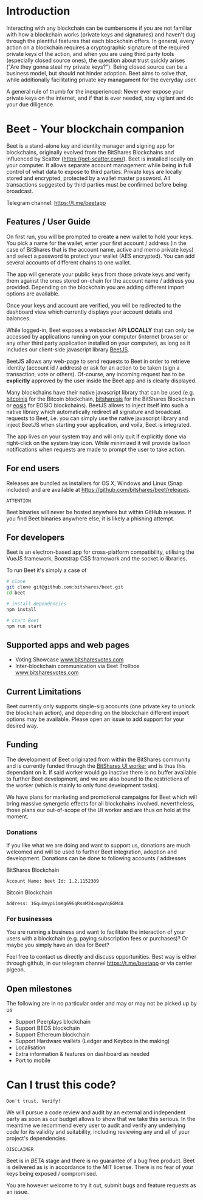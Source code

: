 # Introduction

Interacting with any blockchain can be cumbersome if you are not familiar with how a blockchain works (private keys and signatures) and
haven't dug through the plentiful features that each blockchain offers. In general, every action on a blockchain requires a cryptographic signature of the required private keys of the action,
and when you are using third party tools (especially closed source ones), the question about trust quickly arises ("Are they gonna steal my private keys?"). Being closed source can be a business model,
but should not hinder adoption. Beet aims to solve that, while additionally facilitating private key managament for the everyday user.

A general rule of thumb for the inexperienced: Never ever expose your private keys on the internet, and if that is ever needed, stay vigilant and do your due diligence.

# Beet - Your blockchain companion

Beet is a stand-alone key and identity manager and signing app for blockchains, originally evolved from the BitShares Blockchains and influenced by Scatter (https://get-scatter.com/).
Beet is installed locally on your computer. It allows separate account management while being in full control of what data to expose to third parties.
Private keys are locally stored and encrypted, protected by a wallet master password. All transactions suggested by third parties must be confirmed before being broadcast.

Telegram channel: https://t.me/beetapp

## Features / User Guide

On first run, you will be prompted to create a new wallet to hold your keys. You pick a name for the wallet,
enter your first account / address (in the case of BitShares that is the account name, active and memo private keys) and select a password to protect your wallet (AES encrypted). You can add several accounts
of different chains to one wallet.

The app will generate your public keys from those private keys and verify them against the ones stored on-chain for the account name / address you provided. Depending on the blockchain you are adding different import options are available.

Once your keys and account are verified, you will be redirected to the dashboard view which currently displays your account details and balances.

While logged-in, Beet exposes a websocket API **LOCALLY** that can only be accessed by applications running on your computer (internet browser or any other third party application installed on your computer),
as long as it includes our client-side javascript library [BeetJS](https://github.com/bitshares/beet-js).

BeetJS allows any web-page to send requests to Beet in order to retrieve identity (account id / address) or ask for an action to be taken (sign a transaction, vote or others).
Of-course, any incoming request has to be **explicitly** approved by the user inside the Beet app and is clearly displayed.

Many blockchains have their native
javascript library that can be used
(e.g. [bitcoinjs](https://github.com/bitcoinjs/bitcoinjs-lib) for the Bitcoin blockchain,
[bitsharesjs](https://github.com/bitshares/bitsharesjs) for the BitShares Blockchain or [eosjs](https://github.com/EOSIO/eosjs) for EOSIO blockchains). BeetJS allows to inject itself into such a native library
which automatically redirect all signature and broadcast requests to Beet, i.e. you can simply use the native javascript library and inject BeetJS when starting your application, and voila, Beet is integrated.

The app lives on your system tray and will only quit if explicitly done via right-click on the system tray icon. While minimized it will provide balloon notifications when requests are made to prompt the user to take action.

## For end users

Releases are bundled as installers for OS X, Windows and Linux (Snap included) and are available at https://github.com/bitshares/beet/releases.

    ATTENTION

Beet binaries will never be hosted anywhere but within GitHub releases. If you find Beet binaries anywhere else, it is likely a phishing attempt.

## For developers

Beet is an electron-based app for cross-platform compatibility, utilising the VueJS framework, Bootstrap CSS framework and the socket.io libraries.

To run Beet it's simply a case of

``` bash
# clone
git clone git@github.com:bitshares/beet.git
cd beet

# install dependencies
npm install

# start Beet
npm run start
```

## Supported apps and web pages

 - Voting Showcase www.bitsharesvotes.com
 - Inter-blockchain communication via Beet Trollbox www.bitsharesvotes.com

## Current Limitations

Beet currently only supports single-sig accounts (one private key to unlock the blockchain action), and depending on the blockchain different import options may be available.
Please open an issue to add support for your desired way.

## Funding

The development of Beet originated from within the
BitShares community and is currently funded through the [BitShares UI worker](https://www.bitshares.foundation/workers/2019-02-bitshares-ui) and is thus this dependant on it.
If said worker would go inactive there is no buffer available to further Beet development, and we are also bound to the restrictions of the worker (which is mainly to only fund development tasks).

We have plans for marketing and promotional campaigns for Beet which will bring massive synergetic effects for all blockchains involved. nevertheless, those plans our out-of-scope of the UI worker and are thus
on hold at the moment.

### Donations

If you like what we are doing and want to support us, donations are much welcomed and will be used to further Beet integration, adoption and development. Donations can be done to following
accounts / addresses

BitShares Blockchain

    Account Name: beet Id: 1.2.1152309

Bitcoin Blockchain

    Address: 1GquUmypi1mKg696qRsmM24xmgwVqGGMdA

### For businesses

You are running a business and want to facilitate the interaction of your users with a blockchain (e.g. paying subscription fees or purchases)?
Or maybe you simply have an idea for Beet?

Feel free to contact us directly and discuss opportunities. Best way is either through github, in our telegram channel https://t.me/beetapp or via carrier pigeon.

## Open milestones

The following are in no particular order and may or may not be picked up by us

 - Support Peerplays blockchain
 - Support BEOS blockchain
 - Support Ethereum blockchain
 - Support Hardware wallets (Ledger and Keybox in the making)
 - Localisation
 - Extra information & features on dashboard as needed
 - Port to mobile

# Can I trust this code?

    Don't trust. Verify!

We will pursue a code review and audit
by an external and independent party as soon as our budget allows to show that we take this serious.
In the meantime we recommend every user to audit and verify any underlying code for its validity and suitability,
including reviewing any and all of your project's dependencies.

    DISCLAIMER

Beet is in *BETA* stage and there is no guarantee of a bug free product. Beet is delivered as is in accordance to the MIT license.
There is no fear of your keys being exposed / compromised.

You are however welcome to try it out, submit bugs and feature requests as an issue.

